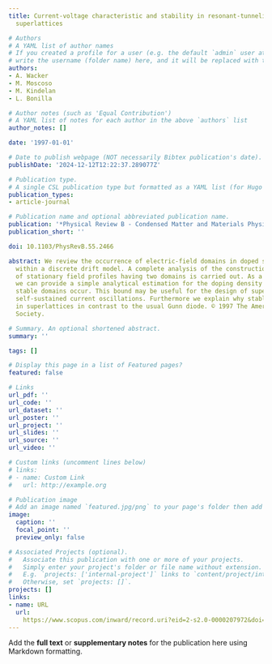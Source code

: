 ```yaml
---
title: Current-voltage characteristic and stability in resonant-tunneling n-dopedsemiconductor
  superlattices

# Authors
# A YAML list of author names
# If you created a profile for a user (e.g. the default `admin` user at `content/authors/admin/`), 
# write the username (folder name) here, and it will be replaced with their full name and linked to their profile.
authors:
- A. Wacker
- M. Moscoso
- M. Kindelan
- L. Bonilla

# Author notes (such as 'Equal Contribution')
# A YAML list of notes for each author in the above `authors` list
author_notes: []

date: '1997-01-01'

# Date to publish webpage (NOT necessarily Bibtex publication's date).
publishDate: '2024-12-12T12:22:37.289077Z'

# Publication type.
# A single CSL publication type but formatted as a YAML list (for Hugo requirements).
publication_types:
- article-journal

# Publication name and optional abbreviated publication name.
publication: '*Physical Review B - Condensed Matter and Materials Physics*'
publication_short: ''

doi: 10.1103/PhysRevB.55.2466

abstract: We review the occurrence of electric-field domains in doped superlattices
  within a discrete drift model. A complete analysis of the construction and stability
  of stationary field profiles having two domains is carried out. As a consequence,
  we can provide a simple analytical estimation for the doping density above which
  stable domains occur. This bound may be useful for the design of superlattices exhibiting
  self-sustained current oscillations. Furthermore we explain why stable domains occur
  in superlattices in contrast to the usual Gunn diode. © 1997 The American Physical
  Society.

# Summary. An optional shortened abstract.
summary: ''

tags: []

# Display this page in a list of Featured pages?
featured: false

# Links
url_pdf: ''
url_code: ''
url_dataset: ''
url_poster: ''
url_project: ''
url_slides: ''
url_source: ''
url_video: ''

# Custom links (uncomment lines below)
# links:
# - name: Custom Link
#   url: http://example.org

# Publication image
# Add an image named `featured.jpg/png` to your page's folder then add a caption below.
image:
  caption: ''
  focal_point: ''
  preview_only: false

# Associated Projects (optional).
#   Associate this publication with one or more of your projects.
#   Simply enter your project's folder or file name without extension.
#   E.g. `projects: ['internal-project']` links to `content/project/internal-project/index.md`.
#   Otherwise, set `projects: []`.
projects: []
links:
- name: URL
  url: 
    https://www.scopus.com/inward/record.uri?eid=2-s2.0-0000207972&doi=10.1103%2fPhysRevB.55.2466&partnerID=40&md5=4a3413a1f45367d50c66c3710dd2a6dc
---
```


Add the **full text** or **supplementary notes** for the publication here using Markdown formatting.
